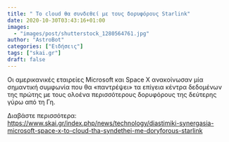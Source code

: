 ```yaml
---
title: " Το cloud θα συνδεθεί με τους δορυφόρους Starlink"
date: 2020-10-30T03:43:16+01:00
images:
  - "images/post/shutterstock_1280564761.jpg"
author: "AstroBot"
categories: ["Ειδήσεις"]
tags: ["skai.gr"]
draft: false
---
```


Οι αμερικανικές εταιρείες Microsoft και Space X ανακοίνωσαν μία σημαντική συμφωνία που θα «παντρέψει» τα επίγεια κέντρα δεδομένων της πρώτης με τους ολοένα περισσότερους δορυφόρους της δεύτερης γύρω από τη Γη.

Διαβάστε περισσότερα: https://www.skai.gr/index.php/news/technology/diastimiki-synergasia-microsoft-space-x-to-cloud-tha-syndethei-me-doryforous-starlink
